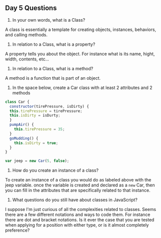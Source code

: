 
## Day 5 Questions

1. In your own words, what is a Class?

A class is essentially a template for creating objects, instances, behaviors, and calling methods.

1. In relation to a Class, what is a property?

A property tells you about the object. For instance what is its name, hight, width, contents, etc...

1. In relation to a Class, what is a method?

A method is a function that is part of an object.

1. In the space below, create a Car class with at least 2 attributes and 2 methods

```JavaScript
class Car {
  constructor(tirePressure, isDirty) {
  this.tirePressure = tirePressure;
  this.isDirty = isDurty;
  }
  pumpAir() {
    this.tirePressure = 35;
  }
  goMudding() {
    this.isDirty = true;
  }
}

var jeep = new Car(5, false);
```

1. How do you create an instance of a class?

To create an instance of a class you would do as labeled above with the jeep variable.
once the variable is created and declared as a `new` Car, then you can fill in the attributes that are
specifically related to that instance.

1. What questions do you still have about classes in JavaScript?

I suppose I'm just curious of all the complexities related to classes. Seems there are a few different notations and
ways to code them. For instance there are dot and bracket notations. Is it ever the case that you are tested when applying
for a position with either type, or is it almost completely preference?

